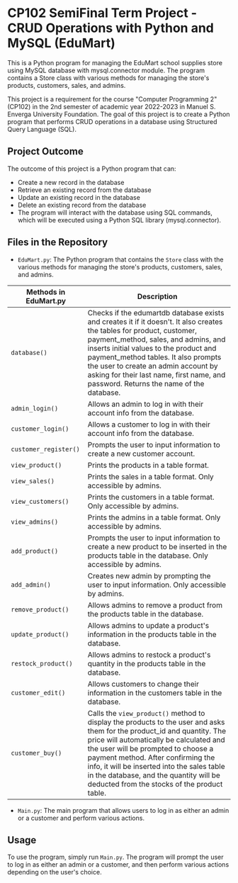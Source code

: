 # CP102 SemiFinal Term Project - CRUD Operations with Python and MySQL (EduMart)

This is a Python program for managing the EduMart school supplies store using MySQL database with mysql.connector module. The program contains a Store class with various methods for managing the store's products, customers, sales, and admins.

This project is a requirement for the course "Computer Programming 2" (CP102) in the 2nd semester of academic year 2022-2023 in Manuel S. Enverga University Foundation. The goal of this project is to create a Python program that performs CRUD operations in a database using Structured Query Language (SQL).

## Project Outcome
The outcome of this project is a Python program that can:

* Create a new record in the database
* Retrieve an existing record from the database
* Update an existing record in the database
* Delete an existing record from the database
* The program will interact with the database using SQL commands, which will be executed using a Python SQL library (mysql.connector).

## Files in the Repository
- `EduMart.py`: The Python program that contains the `Store` class with the various methods for managing the store's products, customers, sales, and admins.

| Methods in EduMart.py | Description |
| --- | --- |
| `database()` | Checks if the edumartdb database exists and creates it if it doesn't. It also creates the tables for product, customer, payment_method, sales, and admins, and inserts initial values to the product and payment_method tables. It also prompts the user to create an admin account by asking for their last name, first name, and password. Returns the name of the database. |
| `admin_login()` | Allows an admin to log in with their account info from the database. |
| `customer_login()` | Allows a customer to log in with their account info from the database. |
| `customer_register()` | Prompts the user to input information to create a new customer account. |
| `view_product()` | Prints the products in a table format. |
| `view_sales()` | Prints the sales in a table format. Only accessible by admins. |
| `view_customers()` | Prints the customers in a table format. Only accessible by admins. |
| `view_admins()` | Prints the admins in a table format. Only accessible by admins. |
| `add_product()` | Prompts the user to input information to create a new product to be inserted in the products table in the database. Only accessible by admins. |
| `add_admin()` | Creates new admin by prompting the user to input information. Only accessible by admins. |
| `remove_product()` | Allows admins to remove a product from the products table in the database. |
| `update_product()` | Allows admins to update a product's information in the products table in the database. |
| `restock_product()` | Allows admins to restock a product's quantity in the products table in the database. |
| `customer_edit()` | Allows customers to change their information in the customers table in the database. |
| `customer_buy()` | Calls the `view_product()` method to display the products to the user and asks them for the product_id and quantity. The price will automatically be calculated and the user will be prompted to choose a payment method. After confirming the info, it will be inserted into the sales table in the database, and the quantity will be deducted from the stocks of the product table. |

- `Main.py`: The main program that allows users to log in as either an admin or a customer and perform various actions.

## Usage
To use the program, simply run `Main.py`. The program will prompt the user to log in as either an admin or a customer, and then perform various actions depending on the user's choice.
